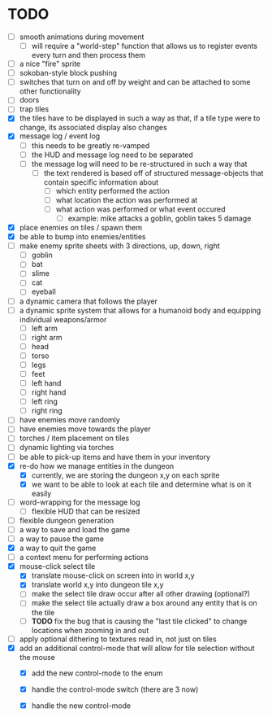 # TODO

- [ ] smooth animations during movement
    - [ ] will require a "world-step" function that allows us to register events every turn and then process them
- [ ] a nice "fire" sprite
- [ ] sokoban-style block pushing
- [ ] switches that turn on and off by weight and can be attached to some other functionality
- [ ] doors
- [ ] trap tiles
- [x] the tiles have to be displayed in such a way as that, if a tile type were to change, its associated display also changes
- [x] message log / event log
    - [ ] this needs to be greatly re-vamped
    - [ ] the HUD and message log need to be separated
    - [ ] the message log will need to be re-structured in such a way that
        - [ ] the text rendered is based off of structured message-objects that contain specific information about
            - [ ] which entity performed the action
            - [ ] what location the action was performed at
            - [ ] what action was performed or what event occured
                - [ ] example: mike attacks a goblin, goblin takes 5 damage
- [x] place enemies on tiles / spawn them
- [x] be able to bump into enemies/entities
- [ ] make enemy sprite sheets with 3 directions, up, down, right
    - [ ] goblin
    - [ ] bat
    - [ ] slime
    - [ ] cat
    - [ ] eyeball
- [ ] a dynamic camera that follows the player
- [ ] a dynamic sprite system that allows for a humanoid body and equipping individual weapons/armor
    - [ ] left arm
    - [ ] right arm
    - [ ] head
    - [ ] torso
    - [ ] legs
    - [ ] feet
    - [ ] left hand
    - [ ] right hand
    - [ ] left ring
    - [ ] right ring
- [ ] have enemies move randomly
- [ ] have enemies move towards the player
- [ ] torches / item placement on tiles
- [ ] dynamic lighting via torches
- [ ] be able to pick-up items and have them in your inventory
- [x] re-do how we manage entities in the dungeon
    - [x] currently, we are storing the dungeon x,y on each sprite
    - [x] we want to be able to look at each tile and determine what is on it easily
- [ ] word-wrapping for the message log
    - [ ] flexible HUD that can be resized
- [ ] flexible dungeon generation
- [ ] a way to save and load the game
- [ ] a way to pause the game
- [x] a way to quit the game
- [ ] a context menu for performing actions
- [x] mouse-click select tile
    - [x] translate mouse-click on screen into in world x,y
    - [x] translate world x,y into dungeon tile x,y
    - [ ] make the select tile draw occur after all other drawing (optional?)
    - [ ] make the select tile actually draw a box around any entity that is on the tile
    - [ ] **TODO** fix the bug that is causing the "last tile clicked" to change locations when zooming in and out
- [ ] apply optional dithering to textures read in, not just on tiles
- [x] add an additional control-mode that will allow for tile selection without the mouse
    - [x] add the new control-mode to the enum
    - [x] handle the control-mode switch (there are 3 now)
    - [x] handle the new control-mode





